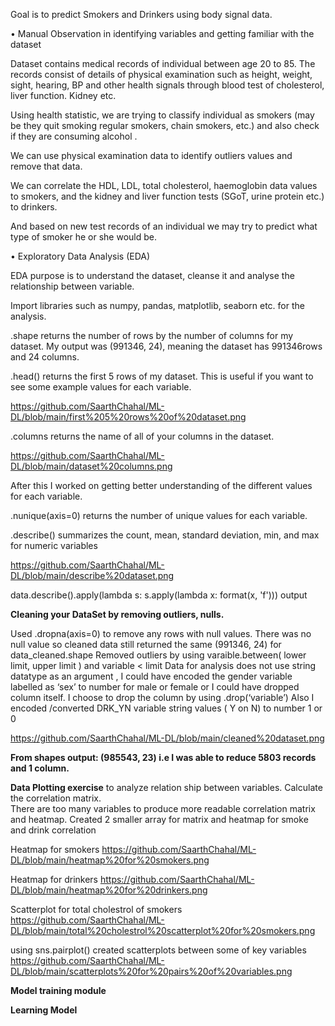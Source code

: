 
Goal is to predict Smokers and Drinkers using body signal data. 

•	Manual Observation in identifying variables and  getting familiar with the dataset 

Dataset contains medical records of individual between age 20 to 85. The records consist of details of physical examination such as height, weight, sight, hearing, BP and other health signals through blood test of cholesterol, liver function. Kidney etc.   

Using health statistic, we are trying to classify individual as smokers (may be they quit smoking regular smokers, chain smokers, etc.) and also check if they are consuming alcohol . 

We can use physical examination data to identify outliers values and remove that data. 

We can correlate the HDL, LDL, total cholesterol, haemoglobin data values to smokers, and the kidney and liver function tests (SGoT, urine protein etc.) to drinkers.

And based on new test records of an individual we may try to predict what type of smoker he or she would be.  


•	Exploratory Data Analysis (EDA) 

EDA purpose is to understand the dataset, cleanse it and analyse the relationship between variable. 

Import libraries such as numpy, pandas, matplotlib, seaborn etc.  for the analysis. 

.shape returns the number of rows by the number of columns for my dataset. My output was (991346, 24), meaning the dataset has 991346rows and 24 columns. 

.head() returns the first 5 rows of my dataset. This is useful if you want to see some example values for each variable. 

https://github.com/SaarthChahal/ML-DL/blob/main/first%205%20rows%20of%20dataset.png

.columns returns the name of all of your columns in the dataset. 

https://github.com/SaarthChahal/ML-DL/blob/main/dataset%20columns.png

After this I worked on getting better understanding of the different values for each variable. 

.nunique(axis=0) returns the number of unique values for each variable.

.describe() summarizes the count, mean, standard deviation, min, and max for numeric variables

https://github.com/SaarthChahal/ML-DL/blob/main/describe%20dataset.png
 
data.describe().apply(lambda s: s.apply(lambda x: format(x, 'f'))) output 



**Cleaning your DataSet by removing outliers, nulls.**


Used .dropna(axis=0) to remove any rows with null values. There was no null value so cleaned data still returned the same (991346, 24) for data_cleaned.shape 
Removed outliers by using varaible.between( lower limit, upper limit ) and variable < limit 
Data for analysis does not use string datatype as an argument , I could have encoded the gender variable labelled as ‘sex’ to number for male or female or I could have dropped column itself. I choose to drop the column by using .drop(‘variable’) 
Also I encoded /converted DRK_YN variable string values ( Y on N) to number 1 or 0

https://github.com/SaarthChahal/ML-DL/blob/main/cleaned%20dataset.png

**From shapes output: (985543, 23) i.e I was able to reduce 5803 records and 1 column.**

**Data Plotting exercise** to analyze relation ship between variables. Calculate the correlation matrix.   
There are too many variables to produce more readable correlation matrix and heatmap. Created 2 smaller array for matrix and heatmap for smoke and drink correlation 

Heatmap for smokers
https://github.com/SaarthChahal/ML-DL/blob/main/heatmap%20for%20smokers.png

Heatmap for drinkers
https://github.com/SaarthChahal/ML-DL/blob/main/heatmap%20for%20drinkers.png

Scatterplot for total cholestrol of smokers
https://github.com/SaarthChahal/ML-DL/blob/main/total%20cholestrol%20scatterplot%20for%20smokers.png

using sns.pairplot() created scatterplots between some of key variables
https://github.com/SaarthChahal/ML-DL/blob/main/scatterplots%20for%20pairs%20of%20variables.png

**Model training module**

**Learning Model**






